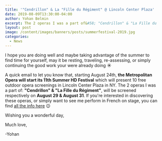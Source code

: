 ```yaml
---
title: '"Cendrillon" & La "Fille du Régiment" @ Lincoln Center Plaza'
date: 2019-08-09T13:30:00-04:00
author: Yohan Belmin
excerpt: The 2 operas I was a part of&#58; "Cendrillon" & "La Fille du Régiment", will be screened for free @ The Metropolitan Opera's 11th Summer HD Festival, respectively on August 29 & August 31.
layout: post
image: /content/images/banners/posts/summerfestival-2019.jpg
categories:
  - News
---
```


I hope you are doing well and maybe taking advantage of the summer to find time for yourself, may it be resting, traveling, re-assessing, or simply continuing the good work your were already doing ☀️

A quick email to let you know that, starting August 24th, **the Metropolitan Opera will start its 11th Summer HD Festival** which will present 10 free outdoor opera screenings in Lincoln Center Plaza in NY. The 2 operas I was a part of: **"Cendrillon" & "La Fille du Régiment"**, will be screened respectively on **August 29 & August 31**. If you're interested in discovering these operas, or simply want to see me perform in French on stage, you can find <a rel="noreferrer noopener" href="https://www.metopera.org/season/summer-2019/summer-hd-festival/" target="_blank">all the info here</a> 😉

Wishing you a wonderful day,

Much love,

-Yohan
